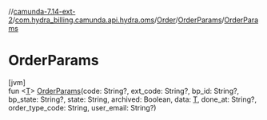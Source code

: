 //[camunda-7.14-ext-2](../../../../index.md)/[com.hydra_billing.camunda.api.hydra.oms](../../index.md)/[Order](../index.md)/[OrderParams](index.md)/[OrderParams](-order-params.md)

# OrderParams

[jvm]\
fun <[T](index.md)> [OrderParams](-order-params.md)(code: String?, ext_code: String?, bp_id: String?, bp_state: String?, state: String, archived: Boolean, data: [T](index.md), done_at: String?, order_type_code: String, user_email: String?)
